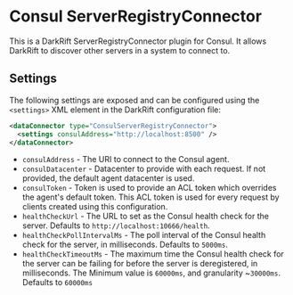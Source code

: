 # Consul ServerRegistryConnector
This is a DarkRift ServerRegistryConnector plugin for Consul. It allows DarkRift to discover other servers in a system to connect to.

## Settings
The following settings are exposed and can be configured using the `<settings>` XML element in the DarkRift configuration file:
```xml
<dataConnector type="ConsulServerRegistryConnector">
  <settings consulAddress="http://localhost:8500" />
</dataConnector>
```
- `consulAddress` - The URI to connect to the Consul agent.
- `consulDatacenter` - Datacenter to provide with each request. If not provided, the default agent datacenter is used.
- `consulToken` - Token is used to provide an ACL token which overrides the agent's default token. This ACL token is used for every request by clients created using this configuration.
- `healthCheckUrl` - The URL to set as the Consul health check for the server. Defaults to `http://localhost:10666/health`.
- `healthCheckPollIntervalMs` - The poll interval of the Consul health check for the server, in milliseconds. Defaults to `5000ms`.
- `healthCheckTimeoutMs` - The maximum time the Consul health check for the server can be failing for before the server is deregistered, in milliseconds. The Minimum value is `60000ms`, and granularity ~`30000ms`. Defaults to `60000ms`
